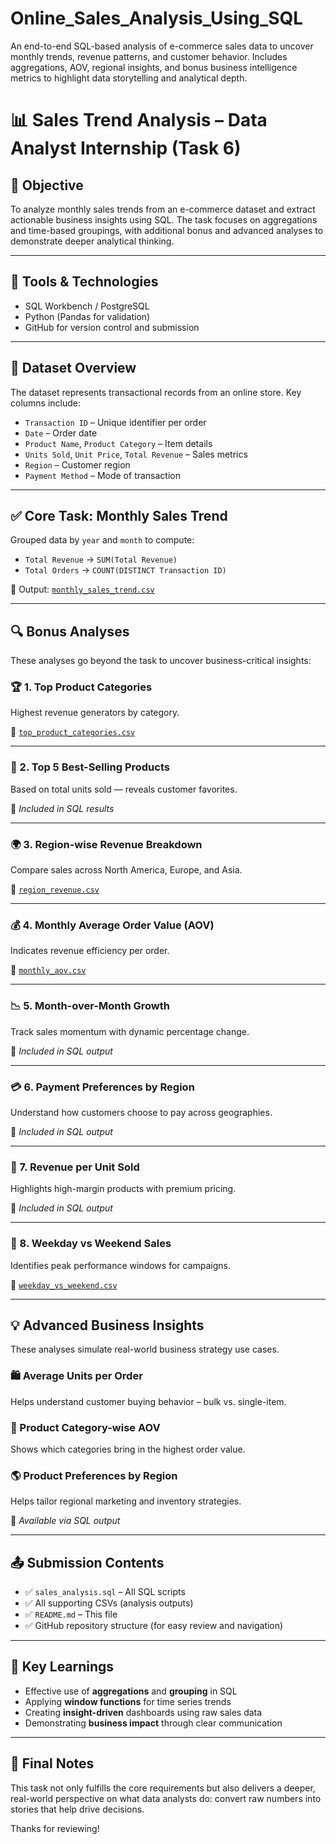 # Online_Sales_Analysis_Using_SQL
An end-to-end SQL-based analysis of e-commerce sales data to uncover monthly trends, revenue patterns, and customer behavior. Includes aggregations, AOV, regional insights, and bonus business intelligence metrics to highlight data storytelling and analytical depth.

# 📊 Sales Trend Analysis – Data Analyst Internship (Task 6)

## 🚀 Objective

To analyze monthly sales trends from an e-commerce dataset and extract actionable business insights using SQL. The task focuses on aggregations and time-based groupings, with additional bonus and advanced analyses to demonstrate deeper analytical thinking.

---

## 🧠 Tools & Technologies

- SQL Workbench / PostgreSQL
- Python (Pandas for validation)
- GitHub for version control and submission

---

## 📁 Dataset Overview

The dataset represents transactional records from an online store. Key columns include:

- `Transaction ID` – Unique identifier per order  
- `Date` – Order date  
- `Product Name`, `Product Category` – Item details  
- `Units Sold`, `Unit Price`, `Total Revenue` – Sales metrics  
- `Region` – Customer region  
- `Payment Method` – Mode of transaction  

---

## ✅ Core Task: Monthly Sales Trend

Grouped data by `year` and `month` to compute:

- `Total Revenue` → `SUM(Total Revenue)`  
- `Total Orders` → `COUNT(DISTINCT Transaction ID)`

📂 Output: [`monthly_sales_trend.csv`](./monthly_sales_trend.csv)

---

## 🔍 Bonus Analyses

These analyses go beyond the task to uncover business-critical insights:

### 🏆 1. Top Product Categories
Highest revenue generators by category.

📂 [`top_product_categories.csv`](./top_product_categories.csv)

---

### 🥇 2. Top 5 Best-Selling Products
Based on total units sold — reveals customer favorites.

📂 *Included in SQL results*

---

### 🌍 3. Region-wise Revenue Breakdown
Compare sales across North America, Europe, and Asia.

📂 [`region_revenue.csv`](./region_revenue.csv)

---

### 💰 4. Monthly Average Order Value (AOV)
Indicates revenue efficiency per order.

📂 [`monthly_aov.csv`](./monthly_aov.csv)

---

### 📉 5. Month-over-Month Growth
Track sales momentum with dynamic percentage change.

📂 *Included in SQL output*

---

### 💳 6. Payment Preferences by Region
Understand how customers choose to pay across geographies.

📂 *Included in SQL output*

---

### 🧮 7. Revenue per Unit Sold
Highlights high-margin products with premium pricing.

📂 *Included in SQL output*

---

### 📆 8. Weekday vs Weekend Sales
Identifies peak performance windows for campaigns.

📂 [`weekday_vs_weekend.csv`](./weekday_vs_weekend.csv)

---

## 💡 Advanced Business Insights

These analyses simulate real-world business strategy use cases.

### 🛍️ Average Units per Order  
Helps understand customer buying behavior – bulk vs. single-item.

### 🛒 Product Category-wise AOV  
Shows which categories bring in the highest order value.

### 🌎 Product Preferences by Region  
Helps tailor regional marketing and inventory strategies.

📂 *Available via SQL output*

---

## 📤 Submission Contents

- ✅ `sales_analysis.sql` – All SQL scripts  
- ✅ All supporting CSVs (analysis outputs)  
- ✅ `README.md` – This file  
- ✅ GitHub repository structure (for easy review and navigation)

---

## 🧩 Key Learnings

- Effective use of **aggregations** and **grouping** in SQL  
- Applying **window functions** for time series trends  
- Creating **insight-driven** dashboards using raw sales data  
- Demonstrating **business impact** through clear communication

---

## 🙌 Final Notes

This task not only fulfills the core requirements but also delivers a deeper, real-world perspective on what data analysts do: convert raw numbers into stories that help drive decisions.

Thanks for reviewing!

